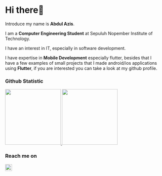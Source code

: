# Hi there👋

Introduce my name is **Abdul Azis**.

I am a **Computer Engineering Student** at Sepuluh Nopember Institute of Technology.

I have an interest in IT, especially in software development.

I have expertise in **Mobile Development** especially flutter, besides that I have a few examples of small projects that I made android/ios applications using **Flutter**, if you are interested you can take a look at my github profile.

### Github Statistic
<p align="left">
<a href="https://github.com/dimasmds">
  <img height="180em" src="https://github-readme-stats-eight-theta.vercel.app/api?username=Aziszy&show_icons=true&theme=algolia&include_all_commits=true&count_private=true"/>
  <img height="180em" src="https://github-readme-stats-eight-theta.vercel.app/api/top-langs/?username=Aziszy&layout=compact&langs_count=8&theme=algolia"/>
</a>
</p>

### Reach me on
<a href="https://www.linkedin.com/in/abdul-azis-150139210/">
  <img align="left" alt="Abdul Azis Linkedin" width="22px" src="https://cdn.jsdelivr.net/npm/simple-icons@v3/icons/linkedin.svg" />
</a>
